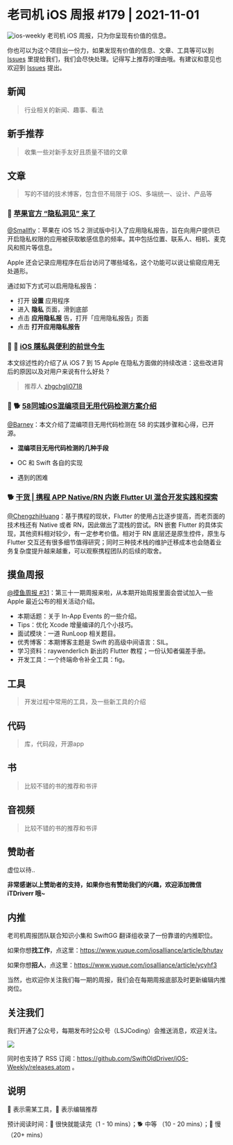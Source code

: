 # 老司机 iOS 周报 #179 | 2021-11-01

![ios-weekly](https://github.com/SwiftOldDriver/iOS-Weekly/blob/master/assets/ios-weekly.png?raw=true)
老司机 iOS 周报，只为你呈现有价值的信息。

你也可以为这个项目出一份力，如果发现有价值的信息、文章、工具等可以到 [Issues](https://github.com/SwiftOldDriver/iOS-Weekly/issues) 里提给我们，我们会尽快处理。记得写上推荐的理由哦。有建议和意见也欢迎到 [Issues](https://github.com/SwiftOldDriver/iOS-Weekly/issues) 提出。

## 新闻

> 行业相关的新闻、趣事、看法

## 新手推荐

> 收集一些对新手友好且质量不错的文章

## 文章

> 写的不错的技术博客，包含但不局限于 iOS、多端统一、设计、产品等

### 🐎 [苹果官方 “隐私洞见” 来了](https://mp.weixin.qq.com/s/jo9sb2AfrnzZWpDDuqJnCw)
[@Smallfly](https://github.com/iostalks)：苹果在 iOS 15.2 测试版中引入了应用隐私报告，旨在向用户提供已开启隐私权限的应用被获取敏感信息的频率。其中包括位置、联系人、相机、麦克风和照片等信息。

Apple 还会记录应用程序在后台访问了哪些域名，这个功能可以说让偷窥应用无处遁形。

通过如下方式可以启用隐私报告：
* 打开 **设置** 应用程序
* 进入 **隐私** 页面，滑到底部
* 点击 **应用隐私报** 告，打开「应用隐私报告」页面
* 点击 **打开应用隐私报告**

### 🐢 🚧 [iOS 隱私與便利的前世今生](https://medium.com/zrealm-ios-dev/ios-隱私與便利的前世今生-9a05f632eba0)

本文综述性的介绍了从 iOS 7 到 15 Apple 在隐私方面做的持续改进：这些改进背后的原因以及对用户来说有什么好处？

> 推荐人 [zhgchgli0718](https://github.com/zhgchgli0718)

### 🌟 🐕 [58同城iOS混编项目无用代码检测方案介绍](https://mp.weixin.qq.com/s/RU8jhQJ_LSFEJcZX3bXmLg)

[@Barney](https://github.com/BarneyZhaoooo)：本文介绍了混编项目无用代码检测在 58 的实践步骤和心得，已开源。

- **混编项目无用代码检测的几种手段**
* OC 和 Swift 各自的实现
- 遇到的困难

### 🐕 [干货 | 携程 APP Native/RN 内嵌 Flutter UI 混合开发实践和探索](https://mp.weixin.qq.com/s/yqChBHJ_QEpjuGYdIJsVzg)

[@ChengzhiHuang](https://github.com/ChengzhiHuang)：基于携程的现状，Flutter 的使用占比逐步提高，而老页面的技术栈还有 Native 或者 RN，因此做出了混栈的尝试。RN 嵌套 Flutter 的具体实现，其他资料相对较少，有一定参考价值。相对于 RN 底层还是原生控件，原生与 Flutter 交互还有很多细节值得研究；同时三种技术栈的维护迁移成本也会随着业务复杂度提升越来越重，可以观察携程团队的后续的取舍。

## 摸鱼周报

[@摸鱼周报 #31](https://mp.weixin.qq.com/s/DQpsOw90UsRg6A5WDyT_pg)：第三十一期周报来啦，从本期开始周报里面会尝试加入一些 Apple 最近公布的相关活动介绍。

* 本期话题：关于 In-App Events 的一些介绍。
*  Tips：优化 Xcode 增量编译的几个小技巧。
* 面试模块：一道 RunLoop 相关题目。
* 优秀博客：本期博客主题是 Swift 的高级中间语言：SIL。
* 学习资料：raywenderlich 新出的 Flutter 教程；一份认知者偏差手册。
* 开发工具：一个终端命令补全工具：fig。

## 工具

> 开发过程中常用的工具，及一些新工具的介绍

## 代码

> 库，代码段，开源app

## 书

> 比较不错的书的推荐和书评

## 音视频

> 比较不错的书的推荐和书评

## 赞助者

虚位以待..

**非常感谢以上赞助者的支持，如果你也有赞助我们的兴趣，欢迎添加微信 iTDriverr 哦~**

## 内推

老司机周报团队联合知识小集和 SwiftGG 翻译组收录了一份靠谱的内推职位。

如果你想**找工作**，点这里：https://www.yuque.com/iosalliance/article/bhutav

如果你想**招人**，点这里：https://www.yuque.com/iosalliance/article/ycyhf3

当然，也欢迎你关注我们每一期的周报，我们会在每期周报底部及时更新编辑内推岗位。

## 关注我们

我们开通了公众号，每期发布时公众号（LSJCoding）会推送消息，欢迎关注。

![](https://github.com/SwiftOldDriver/iOS-Weekly/blob/master/assets/qrcode_for_wechat.jpg?raw=true)

同时也支持了 RSS 订阅：https://github.com/SwiftOldDriver/iOS-Weekly/releases.atom 。

## 说明

🚧 表示需某工具，🌟 表示编辑推荐

预计阅读时间：🐎 很快就能读完（1 - 10 mins）；🐕 中等 （10 - 20 mins）；🐢 慢（20+ mins）
